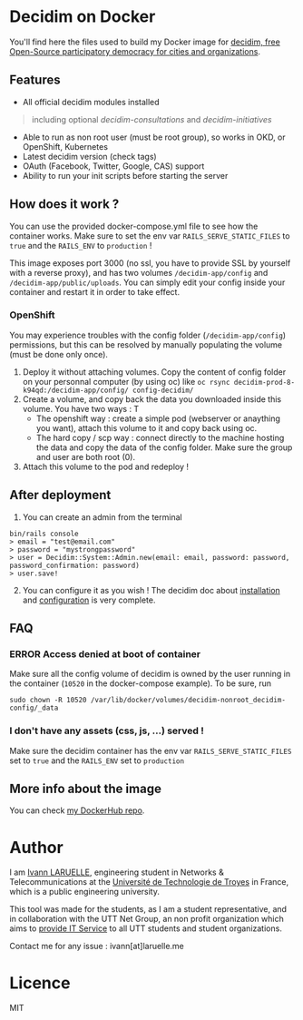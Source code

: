 # Decidim on Docker

You'll find here the files used to build my Docker image for [decidim, free Open-Source participatory democracy for cities and organizations](https://decidim.org).

## Features

* All official decidim modules installed
> including optional _decidim-consultations_ and _decidim-initiatives_
* Able to run as non root user (must be root group), so works in OKD, or OpenShift, Kubernetes
* Latest decidim version (check tags)
* OAuth (Facebook, Twitter, Google, CAS) support
* Ability to run your init scripts before starting the server

## How does it work ?

You can use the provided docker-compose.yml file to see how the container works. Make sure to set the env var `RAILS_SERVE_STATIC_FILES` to `true` and the `RAILS_ENV` to `production` !

This image exposes port 3000 (no ssl, you have to provide SSL by yourself with a reverse proxy), and has two volumes `/decidim-app/config` and `/decidim-app/public/uploads`. You can simply edit your config inside your container and restart it in order to take effect.

### OpenShift

You may experience troubles with the config folder (`/decidim-app/config`) permissions, but this can be resolved by manually populating the volume (must be done only once).

1. Deploy it without attaching volumes. Copy the content of config folder on your personnal computer (by using oc) like `oc rsync decidim-prod-8-k94qd:/decidim-app/config/ config-decidim/`
2. Create a volume, and copy back the data you downloaded inside this volume. You have two ways : T
    * The openshift way : create a simple pod (webserver or anaything you want), attach this volume to it and copy back using oc.
    * The hard copy / scp way : connect directly to the machine hosting the data and copy the data of the config folder. Make sure the group and user are both root (0).
3. Attach this volume to the pod and redeploy !

## After deployment

1. You can create an admin from the terminal

```
bin/rails console
> email = "test@email.com"
> password = "mystrongpassword"
> user = Decidim::System::Admin.new(email: email, password: password, password_confirmation: password)
> user.save!
```

2. You can configure it as you wish ! The decidim doc about [installation](https://docs.decidim.org/en/install/) and [configuration](https://docs.decidim.org/en/configure/) is very complete.

## FAQ

### ERROR Access denied at boot of container

Make sure all the config volume of decidim is owned by the user running in the container (`10520` in the docker-compose example). To be sure, run
```
sudo chown -R 10520 /var/lib/docker/volumes/decidim-nonroot_decidim-config/_data
```

### I don't have any assets (css, js, ...) served !

Make sure the decidim container has the env var `RAILS_SERVE_STATIC_FILES` set to `true` and the `RAILS_ENV` set to `production`

## More info about the image

You can check [my DockerHub repo](https://hub.docker.com/repository/docker/larueli/decidim-nonroot).

# Author

I am [Ivann LARUELLE](https://www.linkedin.com/in/ilaruelle/), engineering student in Networks & Telecommunications at the [Université de Technologie de Troyes](https://www.utt.fr/) in France, which is a public engineering university.

This tool was made for the students, as I am a student representative, and in collaboration with the UTT Net Group, an non profit organization which aims to [provide IT Service](https://ung.utt.fr/tech/sia) to all UTT students and student organizations.

Contact me for any issue : ivann[at]laruelle.me

# Licence

MIT

